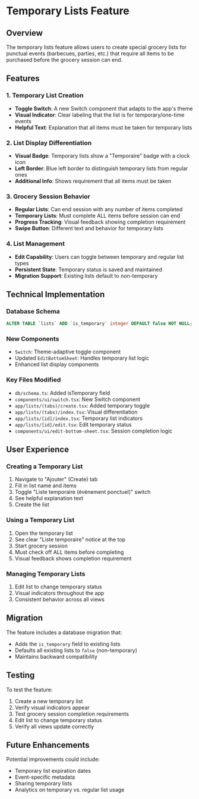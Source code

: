 # Temporary Lists Feature

## Overview

The temporary lists feature allows users to create special grocery lists for punctual events (barbecues, parties, etc.) that require all items to be purchased before the grocery session can end.

## Features

### 1. Temporary List Creation
- **Toggle Switch**: A new Switch component that adapts to the app's theme
- **Visual Indicator**: Clear labeling that the list is for temporary/one-time events
- **Helpful Text**: Explanation that all items must be taken for temporary lists

### 2. List Display Differentiation
- **Visual Badge**: Temporary lists show a "Temporaire" badge with a clock icon
- **Left Border**: Blue left border to distinguish temporary lists from regular ones
- **Additional Info**: Shows requirement that all items must be taken

### 3. Grocery Session Behavior
- **Regular Lists**: Can end session with any number of items completed
- **Temporary Lists**: Must complete ALL items before session can end
- **Progress Tracking**: Visual feedback showing completion requirement
- **Swipe Button**: Different text and behavior for temporary lists

### 4. List Management
- **Edit Capability**: Users can toggle between temporary and regular list types
- **Persistent State**: Temporary status is saved and maintained
- **Migration Support**: Existing lists default to non-temporary

## Technical Implementation

### Database Schema
```sql
ALTER TABLE `lists` ADD `is_temporary` integer DEFAULT false NOT NULL;
```

### New Components
- `Switch`: Theme-adaptive toggle component
- Updated `EditBottomSheet`: Handles temporary list logic
- Enhanced list display components

### Key Files Modified
- `db/schema.ts`: Added isTemporary field
- `components/ui/switch.tsx`: New Switch component
- `app/lists/(tabs)/create.tsx`: Added temporary toggle
- `app/lists/(tabs)/index.tsx`: Visual differentiation
- `app/lists/[id]/index.tsx`: Temporary list indicators
- `app/lists/[id]/edit.tsx`: Edit temporary status
- `components/ui/edit-bottom-sheet.tsx`: Session completion logic

## User Experience

### Creating a Temporary List
1. Navigate to "Ajouter" (Create) tab
2. Fill in list name and items
3. Toggle "Liste temporaire (événement ponctuel)" switch
4. See helpful explanation text
5. Create the list

### Using a Temporary List
1. Open the temporary list
2. See clear "Liste temporaire" notice at the top
3. Start grocery session
4. Must check off ALL items before completing
5. Visual feedback shows completion requirement

### Managing Temporary Lists
1. Edit list to change temporary status
2. Visual indicators throughout the app
3. Consistent behavior across all views

## Migration

The feature includes a database migration that:
- Adds the `is_temporary` field to existing lists
- Defaults all existing lists to `false` (non-temporary)
- Maintains backward compatibility

## Testing

To test the feature:
1. Create a new temporary list
2. Verify visual indicators appear
3. Test grocery session completion requirements
4. Edit list to change temporary status
5. Verify all views update correctly

## Future Enhancements

Potential improvements could include:
- Temporary list expiration dates
- Event-specific metadata
- Sharing temporary lists
- Analytics on temporary vs. regular list usage